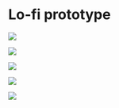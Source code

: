 # Lo-fi prototype

![](../.gitbook/assets/leaderboard.png)

![](../.gitbook/assets/statistiek.png)

![](../.gitbook/assets/challenge.png)

![](../.gitbook/assets/modal-view.png)

![](../.gitbook/assets/punten-overzicht.png)

